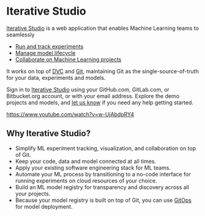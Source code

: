 # Iterative Studio

[Iterative Studio](https://studio.iterative.ai/) is a web application that
enables Machine Learning teams to seamlessly

- [Run and track experiments](/doc/studio/experiments)
- [Manage model lifecycle](/doc/studio/model-registry)
- [Collaborate on Machine Learning projects](/doc/studio/user-guide/team-collaboration)

It works on top of [DVC](https://dvc.org/) and [Git](https://git-scm.com/),
maintaining Git as the single-source-of-truth for your data, experiments and
models.

Sign in to [Iterative Studio](https://studio.iterative.ai/) using your
GitHub.com, GitLab.com, or Bitbucket.org account, or with your email address.
Explore the demo projects and models, and
[let us know](/doc/studio/user-guide/troubleshooting#support) if you need any
help getting started.

https://www.youtube.com/watch?v=w-UjAbdpRY4

## Why Iterative Studio?

- Simplify ML experiment tracking, visualization, and collaboration on top of
  Git.
- Keep your code, data and model connected at all times.
- Apply your existing software engineering stack for ML teams.
- Automate your ML process by transitioning to a no-code interface for running
  experiments on cloud resources of your choice.
- Build an ML model registry for transparency and discovery across all your
  projects.
- Because your model registry is built on top of Git, you can use
  [GitOps](https://www.gitops.tech/) for model deployment.
